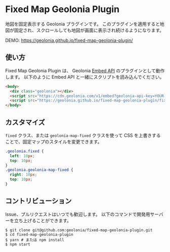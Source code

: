 # Fixed Map Geolonia Plugin

地図を固定表示する Geolonia プラグインです。
このプラグインを適用すると地図が固定され、スクロールしても地図が画面に表示され続けるようになります。

DEMO: https://geolonia.github.io/fixed-map-geolonia-plugin/

## 使い方

Fixed Map Geolonia Plugin は、 Geolonia [Embed API](https://docs.geolonia.com/embed-api/) のプラグインとして動作します。
以下のように Embed API と一緒にスクリプトを読み込んでください。

```html
<body>
  <div class="geolonia"></div>
  <script src="https://cdn.geolonia.com/v1/embed?geolonia-api-key=YOUR-API-KEY" />
  <script src="https://geolonia.github.io/fixed-map-geolonia-plugin/fixed-map-geolonia-plugin.min.js" />
</body>
```

## カスタマイズ

`fixed` クラス、または `geolonia-map-fixed` クラスを使って CSS を上書きすることで、固定マップのスタイルを変更できます。

```css
.geolonia.fixed {
  left: 10px;
  top: 10px;
}
.geolonia.geolonia-map-fixed {
  right: 10px;
  top: 10px;
}
```

## コントリビューション

Issue、プルリクエストはいつでも歓迎します。
以下のコマンドで開発用サーバーを立ち上げることができます。

```shell
$ git clone git@github.com:geolonia/fixed-map-geolonia-plugin.git
$ cd fixed-map-geolonia-plugin
$ yarn # または npm install
$ npm start
```
